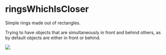 # ringsWhichIsCloser

Simple rings made out of rectangles.

Trying to have objects that are simultaneously in front and behind others,
as by default objects are either in front or behind.

![](https://raw.githubusercontent.com/hamoid/Fun-Programming/master/processing/ideas/2014/04/ringsWhichIsCloser/thumb.jpg)

